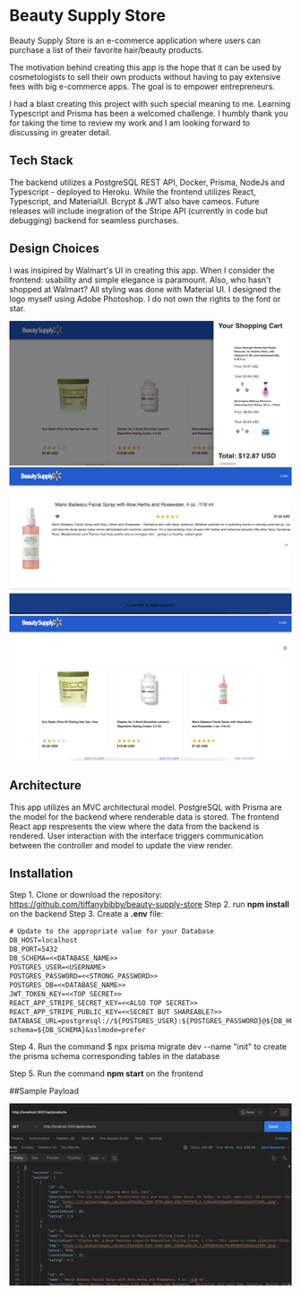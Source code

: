 # Beauty Supply Store
Beauty Supply Store is an e-commerce application where users can purchase a list of their favorite hair/beauty products.

The motivation behind creating this app is the hope that it can be used by cosmetologists to sell their own products without having to pay extensive fees with big e-commerce apps. The goal is to empower entrepreneurs.

I had a blast creating this project with such special meaning to me. Learning Typescript and Prisma has been a welcomed challenge. I humbly thank you for taking the time to review my work and I am looking forward to discussing in greater detail.


## Tech Stack
The backend utilizes a PostgreSQL REST API, Docker, Prisma, NodeJs and Typescript - deployed to Heroku. While the frontend utilizes React, Typescript, and MaterialUI. Bcrypt & JWT also have cameos. Future releases will include inegration of the Stripe API (currently in code but debugging) backend for seamless purchases.


## Design Choices
I was insipired by Walmart's UI in creating this app. When I consider the frontend: usability and simple elegance is paramount. Also, who hasn't shopped at Walmart?
All styling was done with Material UI. I designed the logo myself using Adobe Photoshop. I do not own the rights to the font or star.

![UI Photo](https://github.com/tiffanybibby/beauty-supply-store/blob/main/frontend/src/assets/bss1.png?raw=true)
![UI Photo](https://github.com/tiffanybibby/beauty-supply-store/blob/main/frontend/src/assets/bss2.png?raw=true)
![UI Photo](https://github.com/tiffanybibby/beauty-supply-store/blob/main/frontend/src/assets/bss3.png?raw=true)

## Architecture
This app utilizes an MVC architectural model. PostgreSQL with Prisma are the model for the backend where renderable data is stored. The frontend React app respresents the view where the data from the backend is rendered. User interaction with the interface triggers communication between the controller and model to update the view render.


## Installation
Step 1. Clone or download the repository: https://github.com/tiffanybibby/beauty-supply-store
Step 2. run **npm install** on the backend
Step 3. Create a **.env** file:

```env
# Update to the appropriate value for your Database
DB_HOST=localhost
DB_PORT=5432
DB_SCHEMA=<<DATABASE_NAME>>
POSTGRES_USER=<USERNAME>
POSTGRES_PASSWORD=<<STRONG_PASSWORD>>
POSTGRES_DB=<<DATABASE_NAME>>
JWT_TOKEN_KEY=<<TOP SECRET>>
REACT_APP_STRIPE_SECRET_KEY=<<ALSO TOP SECRET>>
REACT_APP_STRIPE_PUBLIC_KEY=<<SECRET BUT SHAREABLE?>>
DATABASE_URL=postgresql://${POSTGRES_USER}:${POSTGRES_PASSWORD}@${DB_HOST}:${DB_PORT}/${POSTGRES_DB}?schema=${DB_SCHEMA}&sslmode=prefer
```
Step 4. Run the command $ npx prisma migrate dev --name "init" to create the prisma schema corresponding tables in the database

Step 5. Run the command **npm start** on the frontend

##Sample Payload

![Data Photo](https://github.com/tiffanybibby/beauty-supply-store/blob/main/frontend/src/assets/data.png?raw=true)

